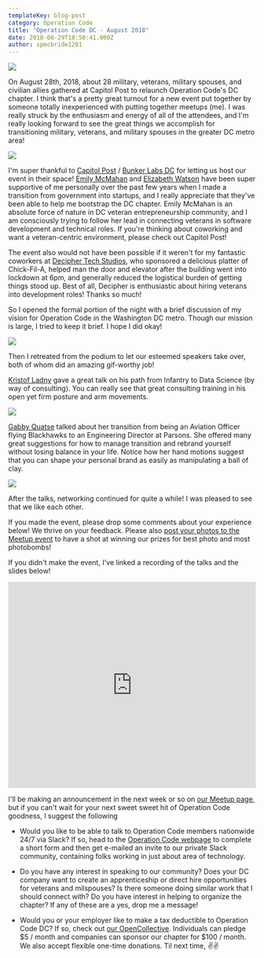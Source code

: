 ```yaml
---
templateKey: blog-post
category: Operation Code
title: "Operation Code DC - August 2018"
date: 2018-08-29T18:50:41.000Z
author: spmcbride1201
---
```


![](/img/posts/opcode-aug-18/cover.jpg)

On August 28th, 2018, about 28 military, veterans, military spouses, and civilian allies gathered at Capitol Post to relaunch Operation Code's DC chapter. I think that's a pretty great turnout for a new event put together by someone totally inexperienced with putting together meetups (me). I was really struck by the enthusiasm and energy of all of the attendees, and I'm really looking forward to see the great things we accomplish for transitioning military, veterans, and military spouses in the greater DC metro area!

![](/img/posts/opcode-aug-18/0.gif)

I'm super thankful to [Capitol Post](https://thecapitolpost.com/) / [Bunker Labs DC](https://bunkerlabs.org/washington-dc/) for letting us host our event in their space! [Emily McMahan](https://www.linkedin.com/in/emilymcmahan/) and [Elizabeth Watson](https://www.linkedin.com/in/elizabethgraycewatson/) have been super supportive of me personally over the past few years when I made a transition from government into startups, and I really appreciate that they've been able to help me bootstrap the DC chapter. Emily McMahan is an absolute force of nature in DC veteran entrepreneurship community, and I am consciously trying to follow her lead in connecting veterans in software development and technical roles. If you're thinking about coworking and want a veteran-centric environment, please check out Capitol Post!

The event also would not have been possible if it weren't for my fantastic coworkers at [Decipher Tech Studios](http://deciphernow.com/), who sponsored a delicious platter of Chick-Fil-A, helped man the door and elevator after the building went into lockdown at 6pm, and generally reduced the logistical burden of getting things stood up. Best of all, Decipher is enthusiastic about hiring veterans into development roles! Thanks so much!

So I opened the formal portion of the night with a brief discussion of my vision for Operation Code in the Washington DC metro. Though our mission is large, I tried to keep it brief. I hope I did okay!

![](/img/posts/opcode-aug-18/1.jpg)

Then I retreated from the podium to let our esteemed speakers take over, both of whom did an amazing gif-worthy job!

[Kristof Ladny](https://www.linkedin.com/in/kladny/) gave a great talk on his path from Infantry to Data Science (by way of consulting). You can really see that great consulting training in his open yet firm posture and arm movements.

![](/img/posts/opcode-aug-18/2.gif)

[Gabby Quatse](https://www.linkedin.com/in/gabriellequatse/) talked about her transition from being an Aviation Officer flying Blackhawks to an Engineering Director at Parsons. She offered many great suggestions for how to manage transition and rebrand yourself without losing balance in your life. Notice how her hand motions suggest that you can shape your personal brand as easily as manipulating a ball of clay.

![](/img/posts/opcode-aug-18/3.gif)

After the talks, networking continued for quite a while! I was pleased to see that we like each other.

If you made the event, please drop some comments about your experience below! We thrive on your feedback. Please also [post your photos to the Meetup event](https://www.meetup.com/en-AU/operation-code-washingtondc/photos/29207856/) to have a shot at winning our prizes for best photo and most photobombs!

If you didn't make the event, I've linked a recording of the talks and the slides below!

<iframe width="100%" height="419" src="https://www.youtube.com/embed/ai5rdm13Pzc" frameborder="0" allow="accelerometer; autoplay; encrypted-media; gyroscope; picture-in-picture" allowfullscreen></iframe>

I'll be making an announcement in the next week or so on [our Meetup page](https://www.meetup.com/en-AU/operation-code-washingtondc/), but if you can't wait for your next sweet sweet hit of Operation Code goodness, I suggest the following

- Would you like to be able to talk to Operation Code members nationwide 24/7 via Slack? If so, head to the [Operation Code webpage](https://operationcode.org/join) to complete a short form and then get e-mailed an invite to our private Slack community, containing folks working in just about area of technology.

- Do you have any interest in speaking to our community? Does your DC company want to create an apprenticeship or direct hire opportunities for veterans and milspouses? Is there someone doing similar work that I should connect with? Do you have interest in helping to organize the chapter? If any of these are a yes, drop me a message!

- Would you or your employer like to make a tax deductible to Operation Code DC? If so, check out [our OpenCollective](https://opencollective.com/operationcode-dc). Individuals can pledge $5 / month and companies can sponsor our chapter for $100 / month. We also accept flexible one-time donations.
  Til next time, ✌️✌️
